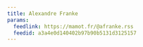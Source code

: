 ```yaml
---
title: Alexandre Franke
params:
  feedlink: https://mamot.fr/@afranke.rss
  feedid: a3a4e0d140402b97b90b5131d3125157
---
```


